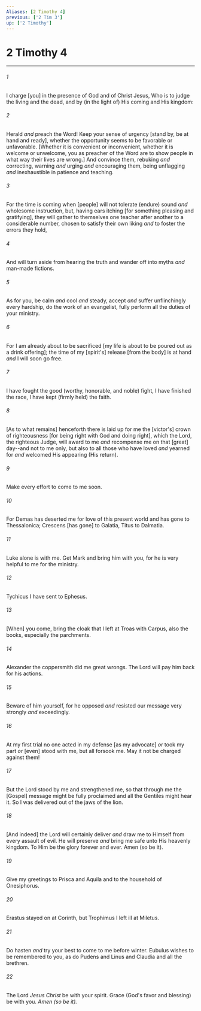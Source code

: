 ```yaml
---
Aliases: [2 Timothy 4]
previous: ['2 Tim 3']
up: ['2 Timothy']
---
```

# 2 Timothy 4

***


###### 1 


I charge [you] in the presence of God and of Christ Jesus, Who is to judge the living and the dead, and by (in the light of) His coming and His kingdom: 


###### 2 


Herald _and_ preach the Word! Keep your sense of urgency [stand by, be at hand and ready], whether the opportunity seems to be favorable or unfavorable. [Whether it is convenient or inconvenient, whether it is welcome or unwelcome, you as preacher of the Word are to show people in what way their lives are wrong.] And convince them, rebuking _and_ correcting, warning _and_ urging _and_ encouraging them, being unflagging _and_ inexhaustible in patience and teaching. 


###### 3 


For the time is coming when [people] will not tolerate (endure) sound _and_ wholesome instruction, but, having ears itching [for something pleasing and gratifying], they will gather to themselves one teacher after another to a considerable number, chosen to satisfy their own liking _and_ to foster the errors they hold, 


###### 4 


And will turn aside from hearing the truth and wander off into myths _and_ man-made fictions. 


###### 5 


As for you, be calm _and_ cool _and_ steady, accept _and_ suffer unflinchingly every hardship, do the work of an evangelist, fully perform all the duties of your ministry. 


###### 6 


For I am already about to be sacrificed [my life is about to be poured out as a drink offering]; the time of my [spirit's] release [from the body] is at hand _and_ I will soon go free. 


###### 7 


I have fought the good (worthy, honorable, and noble) fight, I have finished the race, I have kept (firmly held) the faith. 


###### 8 


[As to what remains] henceforth there is laid up for me the [victor's] crown of righteousness [for being right with God and doing right], which the Lord, the righteous Judge, will award to me _and_ recompense me on that [great] day--and not to me only, but also to all those who have loved _and_ yearned for _and_ welcomed His appearing (His return). 


###### 9 


Make every effort to come to me soon. 


###### 10 


For Demas has deserted me for love of this present world and has gone to Thessalonica; Crescens [has gone] to Galatia, Titus to Dalmatia. 


###### 11 


Luke alone is with me. Get Mark and bring him with you, for he is very helpful to me for the ministry. 


###### 12 


Tychicus I have sent to Ephesus. 


###### 13 


[When] you come, bring the cloak that I left at Troas with Carpus, also the books, especially the parchments. 


###### 14 


Alexander the coppersmith did me great wrongs. The Lord will pay him back for his actions. 


###### 15 


Beware of him yourself, for he opposed _and_ resisted our message very strongly _and_ exceedingly. 


###### 16 


At my first trial no one acted in my defense [as my advocate] _or_ took my part _or_ [even] stood with me, but all forsook me. May it not be charged against them! 


###### 17 


But the Lord stood by me and strengthened me, so that through me the [Gospel] message might be fully proclaimed and all the Gentiles might hear it. So I was delivered out of the jaws of the lion. 


###### 18 


[And indeed] the Lord will certainly deliver _and_ draw me to Himself from every assault of evil. He will preserve _and_ bring me safe unto His heavenly kingdom. To Him be the glory forever and ever. Amen (so be it). 


###### 19 


Give my greetings to Prisca and Aquila and to the household of Onesiphorus. 


###### 20 


Erastus stayed on at Corinth, but Trophimus I left ill at Miletus. 


###### 21 


Do hasten _and_ try your best to come to me before winter. Eubulus wishes to be remembered to you, as do Pudens and Linus and Claudia and all the brethren. 


###### 22 


The Lord _Jesus Christ_ be with your spirit. Grace (God's favor and blessing) be with you. _Amen (so be it)._
